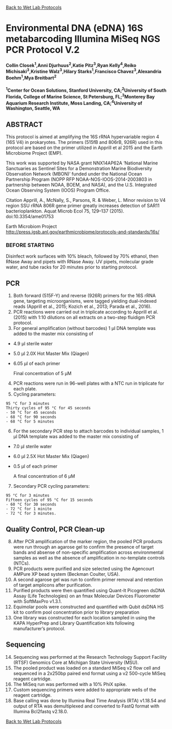 [Back to Wet Lab Protocols](MBARI_wet_lab.md)

# Environmental DNA (eDNA) 16S metabarcoding Illumina MiSeq NGS PCR Protocol V.2

#### Collin Closek<sup>1</sup>,Anni Djurhuus<sup>2</sup>,Katie Pitz<sup>3</sup>,Ryan Kelly<sup>4</sup>,Reiko Michisaki<sup>3</sup>,Kristine Walz<sup>3</sup>,Hilary Starks<sup>1</sup>,Francisco Chavez<sup>3</sup>,Alexandria Boehm<sup>1</sup>,Mya Breitbart<sup>2</sup>
#### <sup>1</sup>Center for Ocean Solutions, Stanford University, CA;<sup>2</sup>University of South Florida, College of Marine Science, St Petersburg, FL;<sup>3</sup>Monterey Bay Aquarium Research Institute, Moss Landing, CA;<sup>4</sup>University of Washington, Seattle, WA

## ABSTRACT
This protocol is aimed at amplifying the 16S rRNA hypervariable region 4 (16S V4) in prokaryotes. The primers (515fB and 806rB, 926R) used in this protocol are based on the primer utilized in Apprill et al 2015 and the Earth Microbiome Project (EMP).
 
This work was supported by NASA grant NNX14AP62A ‘National Marine Sanctuaries as Sentinel Sites for a Demonstration Marine Biodiversity Observation Network (MBON)’ funded under the National Ocean Partnership Program (NOPP RFP NOAA-NOS-IOOS-2014-2003803 in partnership between NOAA, BOEM, and NASA), and the U.S. Integrated Ocean Observing System (IOOS) Program Office.
 
Citation
Apprill, A., McNally, S., Parsons, R. & Weber, L. Minor revision to V4 region SSU rRNA 806R gene primer greatly increases detection of SAR11 bacterioplankton. Aquat Microb Ecol 75, 129–137 (2015). doi:10.3354/ame01753
 
Earth Microbiom Project
http://press.igsb.anl.gov/earthmicrobiome/protocols-and-standards/16s/
### BEFORE STARTING
Disinfect work surfaces with 10% bleach, followed by 70% ethanol, then RNase Away and pipets with RNase Away. UV pipets, molecular grade water, and tube racks for 20 minutes prior to starting protocol.

## PCR
1. Both forward (515F-Y) and reverse (926R) primers for the 16S rRNA gene, targeting microorganisms, were tagged yielding dual-indexed reads (Apprill et al., 2015; Kozich et al., 2013; Parada et al., 2016). 
2. PCR reactions were carried out in triplicate according to Apprill et al. (2015) with 1:10 dilutions on all extracts on a two-step fluidigm PCR protocol. 
3. For general amplification (without barcodes) 1 μl DNA template was added to the master mix consisting of 
  - 4.9 μl sterile water
  - 5.0 μl 2.0X Hot Master Mix (Qiagen)
  - 6.05 μl of each primer
  
    Final concentration of 5 μM 

4. PCR reactions were run in 96-well plates with a NTC run in triplicate for each plate.
5. Cycling parameters:
  ```
  95 °C for 3 minutes
  Thirty cycles of 95 °C for 45 seconds
  - 50 °C for 45 seconds
  - 68 °C for 90 seconds
  - 68 °C for 5 minutes
  ```
6. For the secondary PCR step to attach barcodes to individual samples, 1 μl DNA template was added to the master mix consisting of 
  - 7.0 μl sterile water
  - 6.0 μl 2.5X Hot Master Mix (Qiagen)
  - 0.5 μl of each primer
 
    A final concentration of 6 μM

7. Secondary PCR cycling parameters:
  ```
  95 °C for 3 minutes
  Fifteen cycles of 95 °C for 15 seconds
  - 60 °C for 30 seconds
  - 72 °C for 1 minite
  - 72 °C for 3 minutes.
  ```

## Quality Control, PCR Clean-up
8. After PCR amplification of the marker region, the pooled PCR products were run through an agarose gel to confirm the presence of target bands and absense of non-specific amplification across environmental samples as well as the absence of amplification in no-template controls (NTCs).
9. PCR products were purified and size selected using the Agencourt AMPure XP bead system (Beckman Coulter, USA). 
10. A second agarose gel was run to confirm primer removal and retention of target amplicons after purification. 
11. Purified products were then quantified using Quant-It Picogreen dsDNA Assay (Life Technologies) on an fmax Molecular Devices Fluorometer with SoftMaxPro v1.3.1. 
12. Equimolar pools were constructed and quantified with Qubit dsDNA HS kit to confirm pool concentration prior to library preparation
13. One library was constructed for each location sampled in using the KAPA HyperPrep and Library Quantification kits following manufacturer’s protocol.

##    Sequencing
14. Sequencing was performed at the Research Technology Support Facility (RTSF) Genomics Core at Michigan State University (MSU). 
15. The pooled product was loaded on a standard MiSeq v2 flow cell and sequenced in a 2x250bp paired end format using a v2 500-cycle MiSeq reagent cartridge. 
16. The MiSeq run was performed with a 10% PhiX spike. 
17. Custom sequencing primers were added to appropriate wells of the reagent cartridge.
18. Base calling was done by Illumina Real Time Analysis (RTA) v1.18.54 and output of RTA was demultiplexed and converted to FastQ format with Illumina Bcl2fastq v2.18.0. 


[Back to Wet Lab Protocols](MBARI_wet_lab.md)
